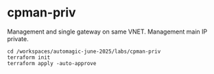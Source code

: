# cpman-priv

Management and single gateway on same VNET. 
Management main IP private.

```shell
cd /workspaces/automagic-june-2025/labs/cpman-priv
terraform init
terraform apply -auto-approve
```